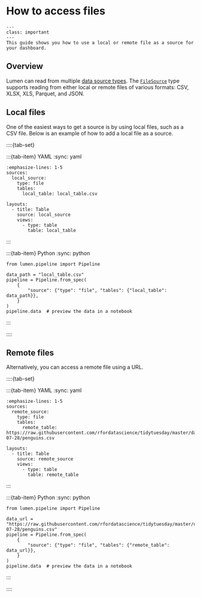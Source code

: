 # How to access files

```{admonition} What does this guide solve?
---
class: important
---
This guide shows you how to use a local or remote file as a source for your dashboard.
```

## Overview
Lumen can read from multiple [data source types](../../reference/source).
The [`FileSource`](../../reference/source/FileSource) type supports reading from either local or remote files of various formats: CSV, XLSX, XLS, Parquet, and JSON.

## Local files
One of the easiest ways to get a source is by using local files, such as a CSV file.
Below is an example of how to add a local file as a source.

::::{tab-set}

:::{tab-item} YAML
:sync: yaml

```{code-block} yaml
:emphasize-lines: 1-5
sources:
  local_source:
    type: file
    tables:
      local_table: local_table.csv

layouts:
  - title: Table
    source: local_source
    views:
      - type: table
        table: local_table
```
:::

:::{tab-item} Python
:sync: python

```{code-block} python
from lumen.pipeline import Pipeline

data_path = "local_table.csv"
pipeline = Pipeline.from_spec(
    {
        "source": {"type": "file", "tables": {"local_table": data_path}},
    }
)
pipeline.data  # preview the data in a notebook
```
:::

::::


## Remote files
Alternatively, you can access a remote file using a URL.

::::{tab-set}

:::{tab-item} YAML
:sync: yaml

```{code-block} yaml
:emphasize-lines: 1-5
sources:
  remote_source:
    type: file
    tables:
      remote_table: https://raw.githubusercontent.com/rfordatascience/tidytuesday/master/data/2020/2020-07-28/penguins.csv

layouts:
  - title: Table
    source: remote_source
    views:
      - type: table
        table: remote_table
```
:::

:::{tab-item} Python
:sync: python

```{code-block} python
from lumen.pipeline import Pipeline

data_url = "https://raw.githubusercontent.com/rfordatascience/tidytuesday/master/data/2020/2020-07-28/penguins.csv"
pipeline = Pipeline.from_spec(
    {
        "source": {"type": "file", "tables": {"remote_table": data_url}},
    }
)
pipeline.data  # preview the data in a notebook
```
:::

::::
